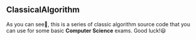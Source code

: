 ## ClassicalAlgorithm

As you can see👀, this is a series of classic algorithm source code that you can use for some basic **Computer Science** exams. Good luck!😃

